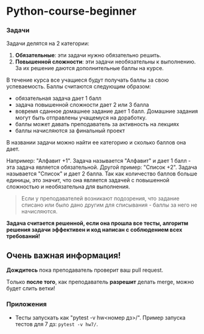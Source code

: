 # Python-course-beginner

### Задачи

Задачи делятся на 2 категории:
1. **Обязательные**: эти задачи нужно обязательно решить. 
2. **Повышенной сложности**: эти задачи необязательны к выполнению.
За их решение даются дополнительные баллы на курсе.

В течение курса все учащиеся будут получать баллы за свою успеваемость. Баллы считаются следующим образом:
- обязательная задача дает 1 балл
- задача повышенной сложности дает 2 или 3 балла
- вовремя сданное домашнее задание дает 1 балл. Домашние задания могут быть отправлены учащемуся на доработку.
- баллы может давать преподаватель за активность на лекциях
- баллы начисляются за финальный проект

В названии задачи можно найти ее категорию и сколько баллов она дает.

Например: "Алфавит +1". Задача называется "Алфавит" и дает 1 балл -
эта задача является обязательной. Другой пример: "Список +2".
Задача называется "Список" и дает 2 балла. Так как количество баллов больше единицы, это значит,
что она является задачей с повышенной сложностью и необязательна для выполнения.

> Если у преподавателей возникают подозрения, что задание списано или было дано другим для списывания - баллы за него не начисляются.

**Задача считается решенной, если она прошла все тесты, алгоритм решения задачи эффективен и код написан с соблюдением всех требований!**

## Очень важная информация!

**Дождитесь** пока преподаватель проверит ваш pull request.

Tолько **после того**, как преподаватель **разрешит** делать merge, можно будет слить ветки!

### Приложения

- Тесты запускать как "pytest -v hw<номер дз>/". Пример запуска тестов для 7 дз: `pytest -v hw7/`.